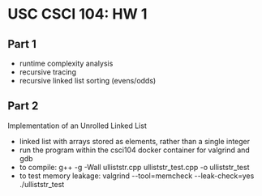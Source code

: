 # USC CSCI 104: HW 1
## Part 1
- runtime complexity analysis
- recursive tracing
- recursive linked list sorting (evens/odds)

## Part 2
Implementation of an Unrolled Linked List
- linked list with arrays stored as elements, rather than a single integer
- run the program within the csci104 docker container for valgrind and gdb
- to compile:  g++ -g -Wall ulliststr.cpp ulliststr_test.cpp -o ulliststr_test
- to test memory leakage: valgrind --tool=memcheck --leak-check=yes ./ulliststr_test
